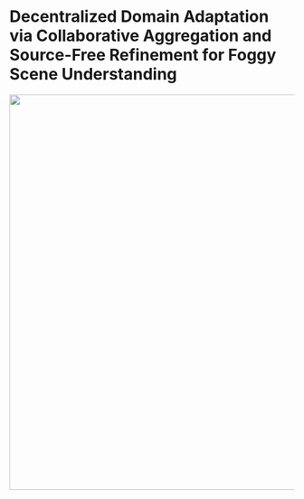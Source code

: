 # Decentralized Domain Adaptation via Collaborative Aggregation and Source-Free Refinement for Foggy Scene Understanding

<p align="center">
<img src="assets/fig1.png" width="700px"/></p>
